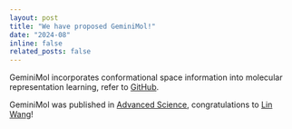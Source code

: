 ```yaml
---
layout: post
title: "We have proposed GeminiMol!"
date: "2024-08"
inline: false
related_posts: false
---
```


GeminiMol incorporates conformational space information into molecular representation learning, refer to [GitHub](https://github.com/Wang-Lin-boop/GeminiMol).

GeminiMol was published in [Advanced Science](https://onlinelibrary.wiley.com/doi/10.1002/advs.202403998), congratulations to [Lin Wang](https://wang-lin-boop.github.io/WangLin/)!
